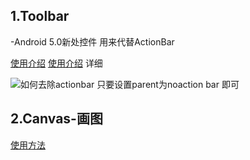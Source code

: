 

## 1.Toolbar 
-Android 5.0新处控件 用来代替ActionBar

[使用介绍][1]
[使用介绍][2] 详细

![如何去除actionbar 只要设置parent为noaction bar 即可][3]

## 2.Canvas-画图
[使用方法][5]


  [1]: http://www.codeceo.com/article/android-toolbar-develop.html
  [2]: http://www.jcodecraeer.com/a/anzhuokaifa/androidkaifa/2014/1118/2006.html
  [3]: ./images/1482142182558.jpg "1482142182558.jpg"
  [5]: http://blog.sina.com.cn/s/blog_4cd5d2bb0101g2la.html